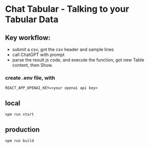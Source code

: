 # Chat Tabular - Talking to your Tabular Data

## Key workflow:
- submit a csv, got the csv header and sample lines
- call ChatGPT with prompt
- parse the result js code, and execute the function, got new Table content, then Show.

### create .env file, with 
```
REACT_APP_OPENAI_KEY=<your openai api key>
```

## local
```
npm run start
```


## production
```
npm run build
```